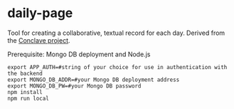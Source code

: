 # daily-page

Tool for creating a collaborative, textual record for each day. Derived from the [Conclave project](https://github.com/conclave-team/conclave).

Prerequisite: Mongo DB deployment and Node.js

```
export APP_AUTH=#string of your choice for use in authentication with the backend
export MONGO_DB_ADDR=#your Mongo DB deployment address
export MONGO_DB_PW=#your Mongo DB password
npm install
npm run local
```

